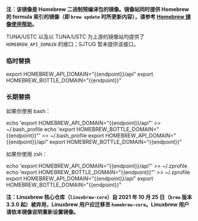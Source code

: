 **注：该镜像是 Homebrew 二进制预编译包的镜像。镜像站同时提供 Homebrew 的 formula 索引的镜像（即 `brew update` 时所更新内容），请参考 [Homebrew 镜像使用帮助](../homebrew/)。**

TUNA/USTC 以及以 TUNA/USTC 为上游的镜像站均提供了 `HOMEBREW_API_DOMAIN` 的接口；SJTUG 暂未提供该接口。

### 临时替换

<tmpl z-lang="bash">
export HOMEBREW_API_DOMAIN="{{endpoint}}/api"
export HOMEBREW_BOTTLE_DOMAIN="{{endpoint}}"
</tmpl>

### 长期替换

如果你使用 bash：

<tmpl z-lang="bash">
echo 'export HOMEBREW_API_DOMAIN="{{endpoint}}/api"' >> ~/.bash_profile
echo 'export HOMEBREW_BOTTLE_DOMAIN="{{endpoint}}"' >> ~/.bash_profile
export HOMEBREW_API_DOMAIN="{{endpoint}}/api"
export HOMEBREW_BOTTLE_DOMAIN="{{endpoint}}"
</tmpl>

如果你使用 zsh：

<tmpl z-lang="bash">
echo 'export HOMEBREW_API_DOMAIN="{{endpoint}}/api"' >> ~/.zprofile
echo 'export HOMEBREW_BOTTLE_DOMAIN="{{endpoint}}"' >> ~/.zprofile
export HOMEBREW_API_DOMAIN="{{endpoint}}/api"
export HOMEBREW_BOTTLE_DOMAIN="{{endpoint}}"
</tmpl>

**注：Linuxbrew 核心仓库（`linuxbrew-core`）自 2021 年 10 月 25 日（`brew` 版本 3.3.0 起）被弃用，Linuxbrew 用户应迁移至 `homebrew-core`。Linuxbrew 用户请依本镜像说明重新设置镜像。**
